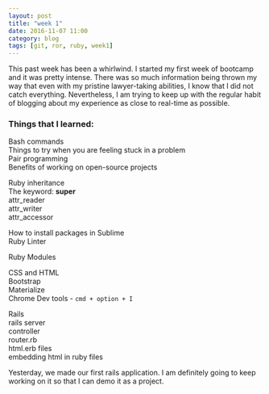 ```yaml
---
layout: post
title: "week 1"
date: 2016-11-07 11:00
category: blog
tags: [git, ror, ruby, week1]
---
```

This past week has been a whirlwind. I started my first week of bootcamp and it was pretty intense. There was so much information being thrown my way that even with my pristine lawyer-taking abilities, I know that I did not catch everything. Nevertheless, I am trying to keep up with the regular habit of blogging about my experience as close to real-time as possible.  

### Things that I learned:  
Bash commands  
Things to try when you are feeling stuck in a problem  
Pair programming  
Benefits of working on open-source projects

Ruby inheritance  
  The keyword: **super**  
  attr_reader  
  attr_writer  
  attr_accessor 

How to install packages in Sublime  
  Ruby Linter 

Ruby Modules 

CSS and HTML  
  Bootstrap  
  Materialize  
  Chrome Dev tools - `cmd + option + I`  

Rails  
  rails server  
  controller  
  router.rb  
  html.erb files  
    embedding html in ruby files  

Yesterday, we made our first rails application. I am definitely going to keep working on it so that I can demo it as a project.  
